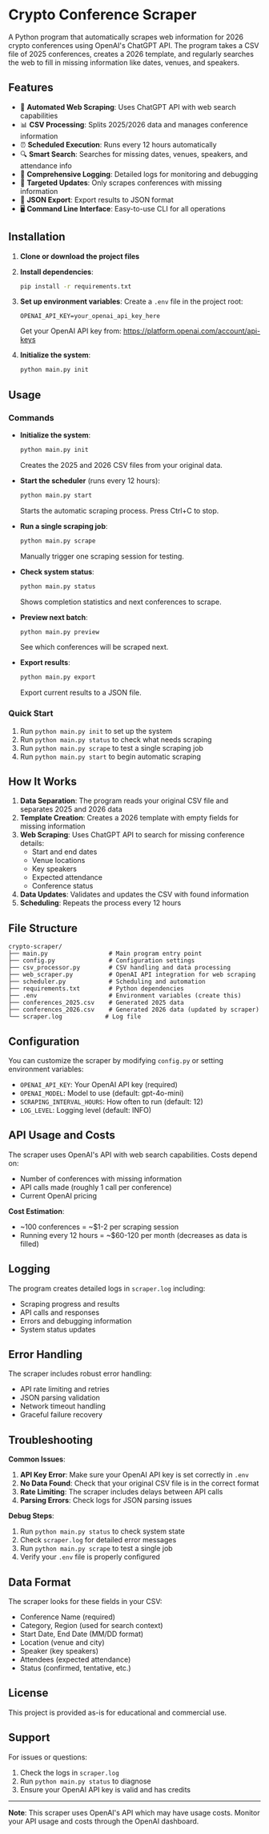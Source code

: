 # Crypto Conference Scraper

A Python program that automatically scrapes web information for 2026 crypto conferences using OpenAI's ChatGPT API. The program takes a CSV file of 2025 conferences, creates a 2026 template, and regularly searches the web to fill in missing information like dates, venues, and speakers.

## Features

- 🤖 **Automated Web Scraping**: Uses ChatGPT API with web search capabilities
- 📊 **CSV Processing**: Splits 2025/2026 data and manages conference information
- ⏰ **Scheduled Execution**: Runs every 12 hours automatically
- 🔍 **Smart Search**: Searches for missing dates, venues, speakers, and attendance info
- 📝 **Comprehensive Logging**: Detailed logs for monitoring and debugging
- 🎯 **Targeted Updates**: Only scrapes conferences with missing information
- 💾 **JSON Export**: Export results to JSON format
- 🖥️ **Command Line Interface**: Easy-to-use CLI for all operations

## Installation

1. **Clone or download the project files**
2. **Install dependencies**:
   ```bash
   pip install -r requirements.txt
   ```

3. **Set up environment variables**:
   Create a `.env` file in the project root:
   ```
   OPENAI_API_KEY=your_openai_api_key_here
   ```
   
   Get your OpenAI API key from: https://platform.openai.com/account/api-keys

4. **Initialize the system**:
   ```bash
   python main.py init
   ```

## Usage

### Commands

- **Initialize the system**:
  ```bash
  python main.py init
  ```
  Creates the 2025 and 2026 CSV files from your original data.

- **Start the scheduler** (runs every 12 hours):
  ```bash
  python main.py start
  ```
  Starts the automatic scraping process. Press Ctrl+C to stop.

- **Run a single scraping job**:
  ```bash
  python main.py scrape
  ```
  Manually trigger one scraping session for testing.

- **Check system status**:
  ```bash
  python main.py status
  ```
  Shows completion statistics and next conferences to scrape.

- **Preview next batch**:
  ```bash
  python main.py preview
  ```
  See which conferences will be scraped next.

- **Export results**:
  ```bash
  python main.py export
  ```
  Export current results to a JSON file.

### Quick Start

1. Run `python main.py init` to set up the system
2. Run `python main.py status` to check what needs scraping
3. Run `python main.py scrape` to test a single scraping job
4. Run `python main.py start` to begin automatic scraping

## How It Works

1. **Data Separation**: The program reads your original CSV file and separates 2025 and 2026 data
2. **Template Creation**: Creates a 2026 template with empty fields for missing information
3. **Web Scraping**: Uses ChatGPT API to search for missing conference details:
   - Start and end dates
   - Venue locations
   - Key speakers
   - Expected attendance
   - Conference status
4. **Data Updates**: Validates and updates the CSV with found information
5. **Scheduling**: Repeats the process every 12 hours

## File Structure

```
crypto-scraper/
├── main.py                 # Main program entry point
├── config.py               # Configuration settings
├── csv_processor.py        # CSV handling and data processing
├── web_scraper.py          # OpenAI API integration for web scraping
├── scheduler.py            # Scheduling and automation
├── requirements.txt        # Python dependencies
├── .env                    # Environment variables (create this)
├── conferences_2025.csv    # Generated 2025 data
├── conferences_2026.csv    # Generated 2026 data (updated by scraper)
└── scraper.log            # Log file
```

## Configuration

You can customize the scraper by modifying `config.py` or setting environment variables:

- `OPENAI_API_KEY`: Your OpenAI API key (required)
- `OPENAI_MODEL`: Model to use (default: gpt-4o-mini)
- `SCRAPING_INTERVAL_HOURS`: How often to run (default: 12)
- `LOG_LEVEL`: Logging level (default: INFO)

## API Usage and Costs

The scraper uses OpenAI's API with web search capabilities. Costs depend on:
- Number of conferences with missing information
- API calls made (roughly 1 call per conference)
- Current OpenAI pricing

**Cost Estimation**: 
- ~100 conferences = ~$1-2 per scraping session
- Running every 12 hours = ~$60-120 per month (decreases as data is filled)

## Logging

The program creates detailed logs in `scraper.log` including:
- Scraping progress and results
- API calls and responses
- Errors and debugging information
- System status updates

## Error Handling

The scraper includes robust error handling:
- API rate limiting and retries
- JSON parsing validation
- Network timeout handling
- Graceful failure recovery

## Troubleshooting

**Common Issues**:

1. **API Key Error**: Make sure your OpenAI API key is set correctly in `.env`
2. **No Data Found**: Check that your original CSV file is in the correct format
3. **Rate Limiting**: The scraper includes delays between API calls
4. **Parsing Errors**: Check logs for JSON parsing issues

**Debug Steps**:
1. Run `python main.py status` to check system state
2. Check `scraper.log` for detailed error messages
3. Run `python main.py scrape` to test a single job
4. Verify your `.env` file is properly configured

## Data Format

The scraper looks for these fields in your CSV:
- Conference Name (required)
- Category, Region (used for search context)
- Start Date, End Date (MM/DD format)
- Location (venue and city)
- Speaker (key speakers)
- Attendees (expected attendance)
- Status (confirmed, tentative, etc.)

## License

This project is provided as-is for educational and commercial use.

## Support

For issues or questions:
1. Check the logs in `scraper.log`
2. Run `python main.py status` to diagnose
3. Ensure your OpenAI API key is valid and has credits

---

**Note**: This scraper uses OpenAI's API which may have usage costs. Monitor your API usage and costs through the OpenAI dashboard. 